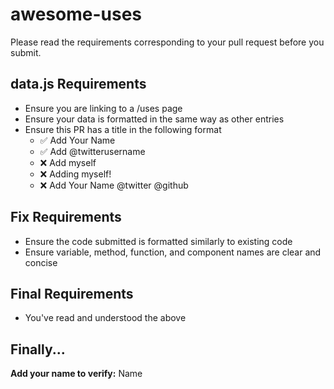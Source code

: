 # awesome-uses

Please read the requirements corresponding to your pull request before you submit.

## data.js Requirements

* Ensure you are linking to a /uses page
* Ensure your data is formatted in the same way as other entries
* Ensure this PR has a title in the following format
    * ✅ Add Your Name
    * ✅ Add @twitterusername
    * ❌ Add myself
    * ❌ Adding myself!
    * ❌ Add Your Name @twitter @github

## Fix Requirements

* Ensure the code submitted is formatted similarly to existing code
* Ensure variable, method, function, and component names are clear and concise

## Final Requirements

* You've read and understood the above

## Finally...

**Add your name to verify:** Name